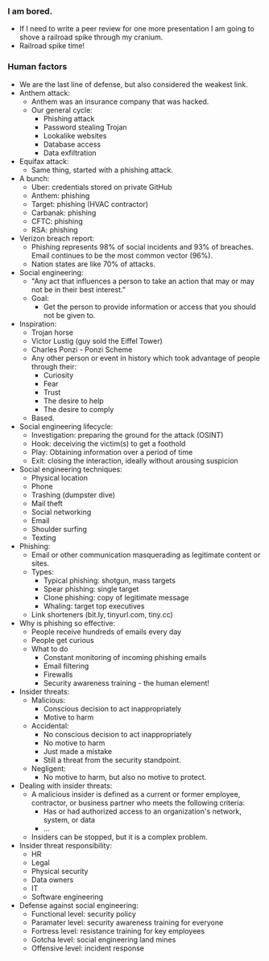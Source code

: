 ### I am bored.
- If I need to write a peer review for one more presentation I am going to shove a railroad spike through my cranium.
- Railroad spike time!

### Human factors
- We are the last line of defense, but also considered the weakest link.
- Anthem attack:
	- Anthem was an insurance company that was hacked.
	- Our general cycle:
		- Phishing attack
		- Password stealing Trojan
		- Lookalike websites
		- Database access
		- Data exfiltration
- Equifax attack:
	- Same thing, started with a phishing attack.
- A bunch:
	- Uber: credentials stored on private GitHub
	- Anthem: phishing
	- Target: phishing (HVAC contractor)
	- Carbanak: phishing
	- CFTC: phishing
	- RSA: phishing
- Verizon breach report:
	- Phishing represents 98% of social incidents and 93% of breaches. Email continues to be the most common vector (96%).
	- Nation states are like 70% of attacks.
- Social engineering:
	- "Any act that influences a person to take an action that may or may not be in their best interest."
	- Goal:
		- Get the person to provide information or access that you should not be given to.
- Inspiration:
	- Trojan horse
	- Victor Lustig (guy sold the Eiffel Tower)
	- Charles Ponzi - Ponzi Scheme
	- Any other person or event in history which took advantage of people through their:
		- Curiosity
		- Fear
		- Trust
		- The desire to help
		- The desire to comply
	- Based.
- Social engineering lifecycle:
	- Investigation: preparing the ground for the attack (OSINT)
	- Hook: deceiving the victim(s) to get a foothold
	- Play: Obtaining information over a period of time
	- Exit: closing the interaction, ideally without arousing suspicion
- Social engineering techniques:
	- Physical location
	- Phone
	- Trashing (dumpster dive)
	- Mail theft
	- Social networking
	- Email
	- Shoulder surfing
	- Texting
- Phishing:
	- Email or other communication masquerading as legitimate content or sites.
	- Types:
		- Typical phishing: shotgun, mass targets
		- Spear phishing: single target
		- Clone phishing: copy of legitimate message
		- Whaling: target top executives
	- Link shorteners (bit.ly, tinyurl.com, tiny.cc)
- Why is phishing so effective:
	- People receive hundreds of emails every day
	- People get curious
	- What to do
		- Constant monitoring of incoming phishing emails
		- Email filtering
		- Firewalls
		- Security awareness training - the human element!
- Insider threats:
	- Malicious:
		- Conscious decision to act inappropriately
		- Motive to harm
	 - Accidental:
		 - No conscious decision to act inappropriately
		 - No motive to harm
		 - Just made a mistake
		 - Still a threat from the security standpoint.
	 - Negligent:
		 - No motive to harm, but also no motive to protect.
 - Dealing with insider threats:
	 - A malicious insider is defined as a current or former employee, contractor, or business partner who meets the following criteria:
		 - Has or had authorized access to an organization's network, system, or data
		 - ...
	- Insiders can be stopped, but it is a complex problem.
- Insider threat responsibility:
	- HR
	- Legal
	- Physical security
	- Data owners
	- IT
	- Software engineering
- Defense against social engineering:
	- Functional level: security policy
	- Paramater level: security awareness training for everyone
	- Fortress level: resistance training for key employees
	- Gotcha level: social engineering land mines
	- Offensive level: incident response